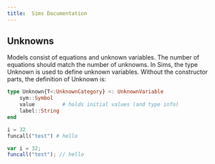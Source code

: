 ```yaml
---
title:  Sims Documentation
---
```


## Unknowns

Models consist of equations and unknown variables. The number of
equations should match the number of unknowns. In Sims, the type
Unknown is used to define unknown variables. Without the constructor
parts, the definition of Unknown is:

```julia
type Unknown{T<:UnknownCategory} <: UnknownVariable
    sym::Symbol
    value         # holds initial values (and type info)
    label::String 
end
```

```python
i = 32
funcall("test") # hello
```

```javascript
var i = 32;
funcall("test"); // hello
```

